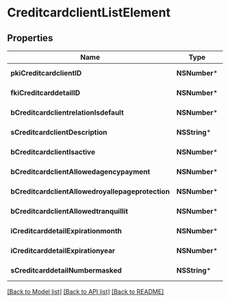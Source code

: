 # CreditcardclientListElement

## Properties
Name | Type | Description | Notes
------------ | ------------- | ------------- | -------------
**pkiCreditcardclientID** | **NSNumber*** | The unique ID of the Creditcardclient | 
**fkiCreditcarddetailID** | **NSNumber*** | The unique ID of the Creditcarddetail | 
**bCreditcardclientrelationIsdefault** | **NSNumber*** | Whether if it&#39;s an relationisdefault | 
**sCreditcardclientDescription** | **NSString*** | The description of the Creditcardclient | 
**bCreditcardclientIsactive** | **NSNumber*** | Whether the creditcardclient is active or not | 
**bCreditcardclientAllowedagencypayment** | **NSNumber*** | Whether if it&#39;s an allowedagencypayment | 
**bCreditcardclientAllowedroyallepageprotection** | **NSNumber*** | Whether if it&#39;s an allowedroyallepageprotection | 
**bCreditcardclientAllowedtranquillit** | **NSNumber*** | Whether if it&#39;s an allowedtranquillit | 
**iCreditcarddetailExpirationmonth** | **NSNumber*** | The expirationmonth of the Creditcarddetail | 
**iCreditcarddetailExpirationyear** | **NSNumber*** | The expirationyear of the Creditcarddetail | 
**sCreditcarddetailNumbermasked** | **NSString*** | The numbermasked of the Creditcarddetail | 

[[Back to Model list]](../README.md#documentation-for-models) [[Back to API list]](../README.md#documentation-for-api-endpoints) [[Back to README]](../README.md)


